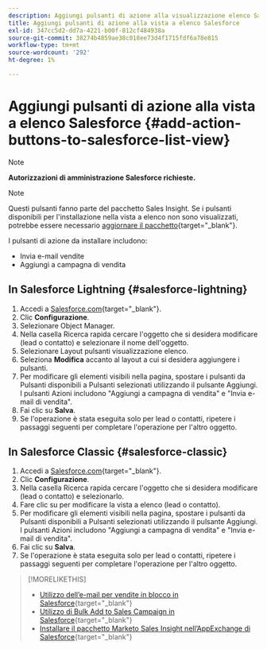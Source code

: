 ```yaml
---
description: Aggiungi pulsanti di azione alla visualizzazione elenco Salesforce - Documenti Marketo - Documentazione del prodotto
title: Aggiungi pulsanti di azione alla vista a elenco Salesforce
exl-id: 347cc5d2-dd7a-4221-b00f-812cf484938a
source-git-commit: 38274b4859ae38c018ee73d4f1715fdf6a78e815
workflow-type: tm+mt
source-wordcount: '292'
ht-degree: 1%

---
```


# Aggiungi pulsanti di azione alla vista a elenco Salesforce {#add-action-buttons-to-salesforce-list-view}

>[!NOTE]
>
>**Autorizzazioni di amministrazione Salesforce richieste.**

>[!NOTE]
>
>Questi pulsanti fanno parte del pacchetto Sales Insight. Se i pulsanti disponibili per l&#39;installazione nella vista a elenco non sono visualizzati, potrebbe essere necessario [aggiornare il pacchetto](/help/marketo/product-docs/marketo-sales-insight/msi-for-salesforce/upgrading/upgrading-your-msi-package.md){target="_blank"}.

I pulsanti di azione da installare includono:

* Invia e-mail vendite
* Aggiungi a campagna di vendita

## In Salesforce Lightning {#salesforce-lightning}

1. Accedi a [Salesforce.com](https://salesforce.com){target="_blank"}.
1. Clic **Configurazione**.
1. Selezionare Object Manager.
1. Nella casella Ricerca rapida cercare l&#39;oggetto che si desidera modificare (lead o contatto) e selezionare il nome dell&#39;oggetto.
1. Selezionare Layout pulsanti visualizzazione elenco.
1. Seleziona **Modifica** accanto al layout a cui si desidera aggiungere i pulsanti.
1. Per modificare gli elementi visibili nella pagina, spostare i pulsanti da Pulsanti disponibili a Pulsanti selezionati utilizzando il pulsante Aggiungi. I pulsanti Azioni includono &quot;Aggiungi a campagna di vendita&quot; e &quot;Invia e-mail di vendita&quot;.
1. Fai clic su **Salva**.
1. Se l&#39;operazione è stata eseguita solo per lead o contatti, ripetere i passaggi seguenti per completare l&#39;operazione per l&#39;altro oggetto.

## In Salesforce Classic {#salesforce-classic}

1. Accedi a [Salesforce.com](https://salesforce.com){target="_blank"}.
1. Clic **Configurazione**.
1. Nella casella Ricerca rapida cercare l&#39;oggetto che si desidera modificare (lead o contatto) e selezionarlo.
1. Fare clic su per modificare la vista a elenco (lead o contatto).
1. Per modificare gli elementi visibili nella pagina, spostare i pulsanti da Pulsanti disponibili a Pulsanti selezionati utilizzando il pulsante Aggiungi. I pulsanti Azioni includono &quot;Aggiungi a campagna di vendita&quot; e &quot;Invia e-mail di vendita&quot;.
1. Fai clic su **Salva**.
1. Se l&#39;operazione è stata eseguita solo per lead o contatti, ripetere i passaggi seguenti per completare l&#39;operazione per l&#39;altro oggetto.

>[!MORELIKETHIS]
>
>* [Utilizzo dell’e-mail per vendite in blocco in Salesforce](/help/marketo/product-docs/marketo-sales-insight/actions/crm/actions-in-salesforce/using-bulk-send-sales-email-in-salesforce.md){target="_blank"}
>* [Utilizzo di Bulk Add to Sales Campaign in Salesforce](/help/marketo/product-docs/marketo-sales-insight/actions/crm/actions-in-salesforce/using-bulk-add-to-sales-campaign-in-salesforce.md){target="_blank"}
>* [Installare il pacchetto Marketo Sales Insight nell’AppExchange di Salesforce](/help/marketo/product-docs/marketo-sales-insight/msi-for-salesforce/installation/install-marketo-sales-insight-package-in-salesforce-appexchange.md){target="_blank"}
